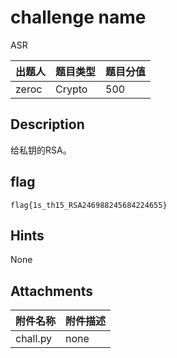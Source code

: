 # challenge name
ASR

| 出题人 | 题目类型 | 题目分值 |
| :--- | :--- | :--- |
| zeroc |  Crypto    |   500   |

## Description
给私钥的RSA。

## flag
```
flag{1s_th15_RSA246988245684224655}
```

## Hints
None

## Attachments
| 附件名称 | 附件描述 |
| :--- | :--- |
|   chall.py   |   none   |
